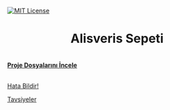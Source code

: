  [![MIT License][license-shield]][license-url]
 


  <h1 align="center">Alisveris Sepeti</h1>

  <p align="center">
<p>
    <br />
    <a href="https://github.com/muhammeddeniz/alisveris-sepeti"><strong>Proje Dosyalarını İncele</strong></a>
    <br />
    <br />
   <p>
    <a href="https://github.com/muhammeddeniz/alisveris-sepeti/issues">Hata Bildir!</a>
    <p>
    <a href="https://github.com/muhammeddeniz/alisveris-sepeti/issues">Tavsiyeler</a>
  </p>
</p>



[license-shield]: https://img.shields.io/github/license/othneildrew/Best-README-Template.svg?style=flat-square
[license-url]: https://github.com/muhammeddeniz/alisveris-sepeti/master/LICENSE.txt
